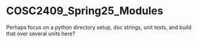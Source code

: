 # COSC2409_Spring25_Modules

Perhaps focus on a python directory setup, doc strings, unit tests, and build that over several units here?